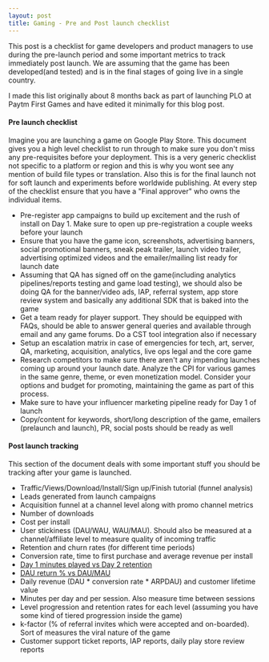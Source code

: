 ```yaml
---
layout: post
title: Gaming - Pre and Post launch checklist
---
```


This post is a checklist for game developers and product managers to use during the pre-launch period and some important metrics to track immediately post launch. We are assuming that the game has been developed(and tested) and is in the final stages of going live in a single country. 

I made this list originally about 8 months back as part of launching PLO at Paytm First Games and have edited it minimally for this blog post.  

#### Pre launch checklist

Imagine you are launching a game on Google Play Store. This document gives you a high level checklist to run through to make sure you don't miss any pre-requisites before your deployment. This is a very generic checklist not specific to a platform or region and this is why you wont see any mention of build file types or translation. Also this is for the final launch not for soft launch and experiments before worldwide publishing. At every step of the checklist ensure that you have a "Final approver" who owns the individual items.


- Pre-register app campaigns to build up excitement and the rush of install on Day 1. Make sure to open up pre-registration a couple weeks before your launch
- Ensure that you have the game icon, screenshots, advertising banners, social promotional banners, sneak peak trailer, launch video trailer, advertising optimized videos and the emailer/mailing list ready for launch date
- Assuming that QA has signed off on the game(including analytics pipelines/reports testing and game load testing), we should also be doing QA for the banner/video ads, IAP, referral system, app store review system and basically any additional SDK that is baked into the game
- Get a team ready for player support. They should be equipped with FAQs, should be able to answer general queries and available through email and any game forums. Do a CST tool integration also if necessary
- Setup an escalation matrix in case of emergencies for tech, art, server, QA, marketing, acquisition, analytics, live ops legal and the core game
- Research competitors to make sure there aren't any impending launches coming up around your launch date. Analyze the CPI for various games in the same genre, theme, or even monetization model. Consider your options and budget for promoting, maintaining the game as part of this process.
- Make sure to have your influencer marketing pipeline ready for Day 1 of launch
- Copy/content for keywords, short/long description of the game, emailers (prelaunch and launch), PR, social posts should be ready as well


#### Post launch tracking

This section of the document deals with some important stuff you should be tracking after your game is launched.


- Traffic/Views/Download/Install/Sign up/Finish tutorial (funnel analysis)
- Leads generated from launch campaigns
- Acquisition funnel at a channel level along with promo channel metrics
- Number of downloads
- Cost per install
- User stickiness (DAU/WAU, WAU/MAU). Should also be measured at a channel/affiliate level to measure quality of incoming traffic
- Retention and churn rates (for different time periods)
- Conversion rate,  time to first purchase and average revenue per install
- [Day 1 minutes played vs Day 2 retention](https://medium.com/googleplaydev/why-the-first-ten-minutes-is-crucial-if-you-want-to-keep-players-coming-back-to-your-mobile-game-4a89031b6308)
- [DAU return % vs DAU/MAU](https://medium.com/googleplaydev/why-focusing-on-tomorrow-brings-back-players-in-the-long-run-e57c51bd3481)
- Daily revenue (DAU * conversion rate * ARPDAU) and customer lifetime value
- Minutes per day and per session. Also measure time between sessions
- Level progression and retention rates for each level (assuming you have some kind of tiered progression inside the game)
- k-factor (% of referral invites which were accepted and on-boarded). Sort of measures the viral nature of the game
- Customer support ticket reports, IAP reports, daily play store review reports

